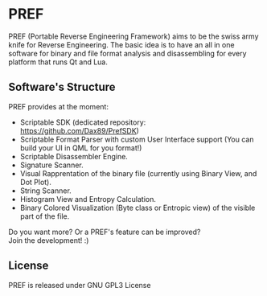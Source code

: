PREF
====

PREF (Portable Reverse Engineering Framework) aims to be the swiss army knife for Reverse Engineering.
The basic idea is to have an all in one software for binary and file format analysis and disassembling 
for every platform that runs Qt and Lua.

Software's Structure
-----
PREF provides at the moment:
- Scriptable SDK (dedicated repository: https://github.com/Dax89/PrefSDK)
- Scriptable Format Parser with custom User Interface support (You can build your UI in QML for you format!)
- Scriptable Disassembler Engine.
- Signature Scanner.
- Visual Rapprentation of the binary file (currently using Binary View, and Dot Plot).
- String Scanner.
- Histogram View and Entropy Calculation.
- Binary Colored Visualization (Byte class or Entropic view) of the visible part of the file.

Do you want more? Or a PREF's feature can be improved?<br>
Join the development! :)

License
-----
PREF is released under GNU GPL3 License
